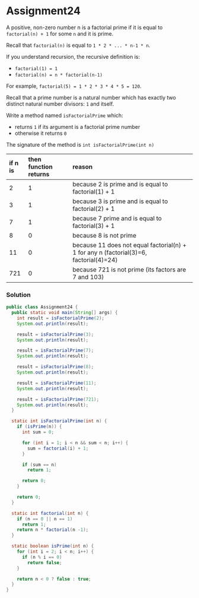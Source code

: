 # Assignment24

A positive, non-zero number n is a factorial prime if it is equal to `factorial(n) + 1` for some `n` and it is prime.

Recall that `factorial(n)` is equal to `1 * 2 * ... * n-1 * n`.

If you understand recursion, the recursive definition is:

* `factorial(1) = 1`
* `factorial(n) = n * factorial(n-1)`

For example, `factorial(5) = 1 * 2 * 3 * 4 * 5 = 120`.

Recall that a prime number is a natural number which has exactly two distinct natural number divisors: `1` and itself.

Write a method named `isFactorialPrime` which:

* returns `1` if its argument is a factorial prime number
* otherwise it returns `0`

The signature of the method is `int isFactorialPrime(int n)`

| if n is | then function returns | reason |
|:-------------|:-------------|:-------------|
| 2 | 1 | because 2 is prime and is equal to factorial(1) + 1 |
| 3 | 1 | because 3 is prime and is equal to factorial(2) + 1 |
| 7 | 1 | because 7 prime and is equal to factorial(3) + 1 |
| 8 | 0 | because 8 is not prime |
| 11 | 0 | because 11 does not equal factorial(n) + 1 for any n (factorial(3)=6, factorial(4)=24) |
| 721 | 0 | because 721 is not prime (its factors are 7 and 103) |

### Solution

```java
public class Assignment24 {
  public static void main(String[] args) {
    int result = isFactorialPrime(2);
    System.out.println(result);

    result = isFactorialPrime(3);
    System.out.println(result);

    result = isFactorialPrime(7);
    System.out.println(result);

    result = isFactorialPrime(8);
    System.out.println(result);

    result = isFactorialPrime(11);
    System.out.println(result);

    result = isFactorialPrime(721);
    System.out.println(result);
  }

  static int isFactorialPrime(int n) {
    if (isPrime(n)) {
      int sum = 0;

      for (int i = 1; i < n && sum < n; i++) {
        sum = factorial(i) + 1;
      }

      if (sum == n)
        return 1;

      return 0;
    }

    return 0;
  }

  static int factorial(int n) {
    if (n == 0 || n == 1)
      return 1;
    return n * factorial(n -1);
  }

  static boolean isPrime(int n) {
    for (int i = 2; i < n; i++) {
      if (n % i == 0)
        return false;
    }

    return n < 0 ? false : true;
  }
}
```
